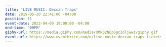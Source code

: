 ```yaml
---
title: 'LIVE MUSIC: Deccan Traps'
date: 2019-05-30 22:41:00 -04:00
position: 11
event-date: 2022-04-09 19:00:00 -04:00
end-time: '09PM'
giphy-url: https://media.giphy.com/media/RMk32NEpSgcIoljwwz/giphy.gif
event-url: https://www.eventbrite.com/e/live-music-deccan-traps-tickets-275349948107
---
```


